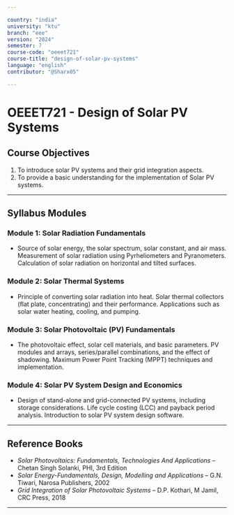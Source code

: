 ```yaml
---

country: "india"
university: "ktu"
branch: "eee"
version: "2024"
semester: 7
course-code: "oeeet721"
course-title: "design-of-solar-pv-systems"
language: "english"
contributor: "@Sharx05"

---
```


# OEEET721 - Design of Solar PV Systems

## Course Objectives

1.  To introduce solar PV systems and their grid integration aspects.
2.  To provide a basic understanding for the implementation of Solar PV systems.

---

## Syllabus Modules

### Module 1: Solar Radiation Fundamentals

-   Source of solar energy, the solar spectrum, solar constant, and air mass. Measurement of solar radiation using Pyrheliometers and Pyranometers. Calculation of solar radiation on horizontal and tilted surfaces.

### Module 2: Solar Thermal Systems

-   Principle of converting solar radiation into heat. Solar thermal collectors (flat plate, concentrating) and their performance. Applications such as solar water heating, cooling, and pumping.

### Module 3: Solar Photovoltaic (PV) Fundamentals

-   The photovoltaic effect, solar cell materials, and basic parameters. PV modules and arrays, series/parallel combinations, and the effect of shadowing. Maximum Power Point Tracking (MPPT) techniques and implementation.

### Module 4: Solar PV System Design and Economics

-   Design of stand-alone and grid-connected PV systems, including storage considerations. Life cycle costing (LCC) and payback period analysis. Introduction to solar PV system design software.

---

## Reference Books

-   *Solar Photovoltaics: Fundamentals, Technologies And Applications* – Chetan Singh Solanki, PHI, 3rd Edition
-   *Solar Energy-Fundamentals, Design, Modelling and Applications* – G.N. Tiwari, Narosa Publishers, 2002
-   *Grid Integration of Solar Photovoltaic Systems* – D.P. Kothari, M Jamil, CRC Press, 2018

---
